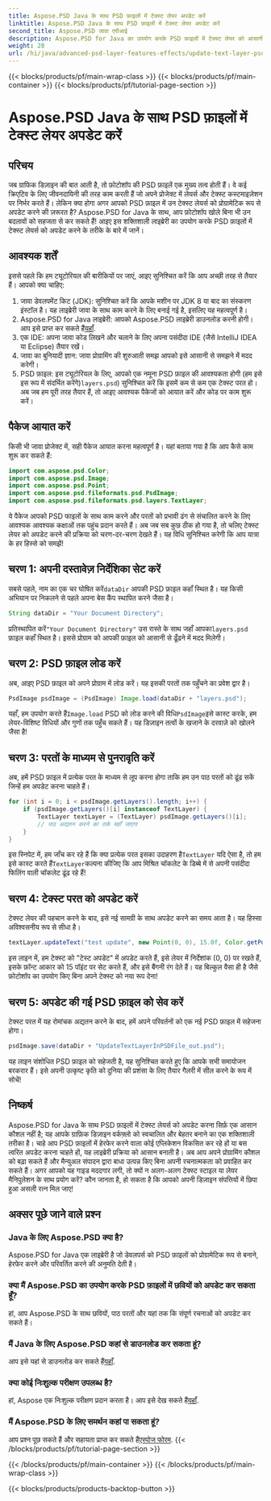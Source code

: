 ```yaml
---
title: Aspose.PSD Java के साथ PSD फ़ाइलों में टेक्स्ट लेयर अपडेट करें
linktitle: Aspose.PSD Java के साथ PSD फ़ाइलों में टेक्स्ट लेयर अपडेट करें
second_title: Aspose.PSD जावा एपीआई
description: Aspose.PSD for Java का उपयोग करके PSD फ़ाइलों में टेक्स्ट लेयर को आसानी से अपडेट करना सीखें। सहज टेक्स्ट संपादन के लिए हमारे चरण-दर-चरण गाइड का पालन करें।
weight: 28
url: /hi/java/advanced-psd-layer-features-effects/update-text-layer-psd-files/
---
```


{{< blocks/products/pf/main-wrap-class >}}
{{< blocks/products/pf/main-container >}}
{{< blocks/products/pf/tutorial-page-section >}}

# Aspose.PSD Java के साथ PSD फ़ाइलों में टेक्स्ट लेयर अपडेट करें

## परिचय
जब ग्राफिक डिज़ाइन की बात आती है, तो फ़ोटोशॉप की PSD फ़ाइलें एक मुख्य तत्व होती हैं। वे कई क्रिएटिव के लिए जीवनदायिनी की तरह काम करती हैं जो अपने प्रोजेक्ट में लेयर्स और टेक्स्ट कस्टमाइज़ेशन पर निर्भर करते हैं। लेकिन क्या होगा अगर आपको PSD फ़ाइल में उन टेक्स्ट लेयर्स को प्रोग्रामेटिक रूप से अपडेट करने की ज़रूरत है? Aspose.PSD for Java के साथ, आप फ़ोटोशॉप खोले बिना भी उन बदलावों को सहजता से कर सकते हैं! आइए इस शक्तिशाली लाइब्रेरी का उपयोग करके PSD फ़ाइलों में टेक्स्ट लेयर्स को अपडेट करने के तरीके के बारे में जानें।
## आवश्यक शर्तें
इससे पहले कि हम ट्यूटोरियल की बारीकियों पर जाएं, आइए सुनिश्चित करें कि आप अच्छी तरह से तैयार हैं। आपको क्या चाहिए:
1. जावा डेवलपमेंट किट (JDK): सुनिश्चित करें कि आपके मशीन पर JDK 8 या बाद का संस्करण इंस्टॉल है। यह लाइब्रेरी जावा के साथ काम करने के लिए बनाई गई है, इसलिए यह महत्वपूर्ण है।
2. Aspose.PSD for Java लाइब्रेरी: आपको Aspose.PSD लाइब्रेरी डाउनलोड करनी होगी। आप इसे प्राप्त कर सकते हैं[यहाँ](https://releases.aspose.com/psd/java/). 
3. एक IDE: अपना जावा कोड लिखने और चलाने के लिए अपना पसंदीदा IDE (जैसे IntelliJ IDEA या Eclipse) तैयार रखें।
4. जावा का बुनियादी ज्ञान: जावा प्रोग्रामिंग की शुरुआती समझ आपको इसे आसानी से समझने में मदद करेगी।
5.  PSD फ़ाइल: इस ट्यूटोरियल के लिए, आपको एक नमूना PSD फ़ाइल की आवश्यकता होगी (हम इसे इस रूप में संदर्भित करेंगे)`layers.psd`) सुनिश्चित करें कि इसमें कम से कम एक टेक्स्ट परत हो।
अब जब हम पूरी तरह तैयार हैं, तो आइए आवश्यक पैकेजों को आयात करें और कोड पर काम शुरू करें।
## पैकेज आयात करें
किसी भी जावा प्रोजेक्ट में, सही पैकेज आयात करना महत्वपूर्ण है। यहां बताया गया है कि आप कैसे काम शुरू कर सकते हैं:
```java
import com.aspose.psd.Color;
import com.aspose.psd.Image;
import com.aspose.psd.Point;
import com.aspose.psd.fileformats.psd.PsdImage;
import com.aspose.psd.fileformats.psd.layers.TextLayer;
```
ये पैकेज आपको PSD फाइलों के साथ काम करने और परतों को प्रभावी ढंग से संचालित करने के लिए आवश्यक आवश्यक कक्षाओं तक पहुंच प्रदान करते हैं।
अब जब सब कुछ ठीक हो गया है, तो चलिए टेक्स्ट लेयर को अपडेट करने की प्रक्रिया को चरण-दर-चरण देखते हैं। यह विधि सुनिश्चित करेगी कि आप यात्रा के हर हिस्से को समझें!
## चरण 1: अपनी दस्तावेज़ निर्देशिका सेट करें
सबसे पहले, नाम का एक चर घोषित करें`dataDir` आपकी PSD फ़ाइल कहाँ स्थित है। यह किसी अभियान पर निकलने से पहले अपना बेस कैंप स्थापित करने जैसा है।
```java
String dataDir = "Your Document Directory";
```
 प्रतिस्थापित करें`"Your Document Directory"` उस रास्ते के साथ जहाँ आपका`layers.psd` फ़ाइल कहाँ स्थित है। इससे प्रोग्राम को आपकी फ़ाइल को आसानी से ढूँढने में मदद मिलेगी।
## चरण 2: PSD फ़ाइल लोड करें
अब, आइए PSD फ़ाइल को अपने प्रोग्राम में लोड करें। यह इसकी परतों तक पहुँचने का प्रवेश द्वार है।
```java
PsdImage psdImage = (PsdImage) Image.load(dataDir + "layers.psd");
```
 यहाँ, हम उपयोग करते हैं`Image.load` PSD को लोड करने की विधि`PsdImage`इसे कास्ट करके, हम लेयर-विशिष्ट विधियों और गुणों तक पहुँच सकते हैं। यह डिज़ाइन तत्वों के खजाने के दरवाज़े को खोलने जैसा है!
## चरण 3: परतों के माध्यम से पुनरावृति करें
अब, हमें PSD फ़ाइल में प्रत्येक परत के माध्यम से लूप करना होगा ताकि हम उन पाठ परतों को ढूंढ सकें जिन्हें हम अपडेट करना चाहते हैं। 
```java
for (int i = 0; i < psdImage.getLayers().length; i++) {
    if (psdImage.getLayers()[i] instanceof TextLayer) {
        TextLayer textLayer = (TextLayer) psdImage.getLayers()[i];
        // पाठ अद्यतन करने का तर्क यहाँ जाएगा
    }
}
```
 इस स्निपेट में, हम जाँच कर रहे हैं कि क्या प्रत्येक परत इसका उदाहरण है`TextLayer` यदि ऐसा है, तो हम इसे कास्ट करते हैं`TextLayer`कल्पना कीजिए कि आप मिश्रित चॉकलेट के डिब्बे में से अपनी पसंदीदा फिलिंग वाली चॉकलेट ढूंढ रहे हैं!
## चरण 4: टेक्स्ट परत को अपडेट करें
टेक्स्ट लेयर की पहचान करने के बाद, इसे नई सामग्री के साथ अपडेट करने का समय आता है। यह हिस्सा अविश्वसनीय रूप से सीधा है।
```java
textLayer.updateText("test update", new Point(0, 0), 15.0f, Color.getPurple());
```
इस लाइन में, हम टेक्स्ट को "टेस्ट अपडेट" में अपडेट करते हैं, इसे लेयर में निर्देशांक (0, 0) पर रखते हैं, इसके फ़ॉन्ट आकार को 15 पॉइंट पर सेट करते हैं, और इसे बैंगनी रंग देते हैं। यह बिल्कुल वैसा ही है जैसे फ़ोटोशॉप का उपयोग किए बिना अपने टेक्स्ट को नया रूप देना!
## चरण 5: अपडेट की गई PSD फ़ाइल को सेव करें
टेक्स्ट परत में यह रोमांचक अद्यतन करने के बाद, हमें अपने परिवर्तनों को एक नई PSD फ़ाइल में सहेजना होगा। 
```java
psdImage.save(dataDir + "UpdateTextLayerInPSDFile_out.psd");
```
यह लाइन संशोधित PSD फ़ाइल को सहेजती है, यह सुनिश्चित करते हुए कि आपके सभी समायोजन बरकरार हैं। इसे अपनी उत्कृष्ट कृति को दुनिया की प्रशंसा के लिए तैयार गैलरी में सील करने के रूप में सोचें!
## निष्कर्ष
Aspose.PSD for Java के साथ PSD फ़ाइलों में टेक्स्ट लेयर्स को अपडेट करना सिर्फ़ एक आसान कौशल नहीं है; यह आपके ग्राफ़िक डिज़ाइन वर्कफ़्लो को स्वचालित और बेहतर बनाने का एक शक्तिशाली तरीका है। चाहे आप PSD फ़ाइलों में हेरफेर करने वाला कोई एप्लिकेशन विकसित कर रहे हों या बस त्वरित अपडेट करना चाहते हों, यह लाइब्रेरी प्रक्रिया को आसान बनाती है। अब आप अपने प्रोग्रामिंग कौशल को बढ़ा सकते हैं और मैन्युअल संपादन द्वारा बाधा उत्पन्न किए बिना अपनी रचनात्मकता को प्रवाहित कर सकते हैं।
अगर आपको यह गाइड मददगार लगी, तो क्यों न अलग-अलग टेक्स्ट स्टाइल या लेयर मैनिपुलेशन के साथ प्रयोग करें? कौन जानता है, हो सकता है कि आपको अपनी डिज़ाइन संपत्तियों में छिपा हुआ असली रत्न मिल जाए!
## अक्सर पूछे जाने वाले प्रश्न
### Java के लिए Aspose.PSD क्या है?
Aspose.PSD for Java एक लाइब्रेरी है जो डेवलपर्स को PSD फ़ाइलों को प्रोग्रामेटिक रूप से बनाने, हेरफेर करने और परिवर्तित करने की अनुमति देती है।
### क्या मैं Aspose.PSD का उपयोग करके PSD फ़ाइलों में छवियों को अपडेट कर सकता हूँ?
हां, आप Aspose.PSD के साथ छवियों, पाठ परतों और यहां तक कि संपूर्ण रचनाओं को अपडेट कर सकते हैं।
### मैं Java के लिए Aspose.PSD कहां से डाउनलोड कर सकता हूं?
 आप इसे यहां से डाउनलोड कर सकते हैं[यहाँ](https://releases.aspose.com/psd/java/).
### क्या कोई निःशुल्क परीक्षण उपलब्ध है?
 हां, Aspose एक निःशुल्क परीक्षण प्रदान करता है। आप इसे देख सकते हैं[यहाँ](https://releases.aspose.com/).
### मैं Aspose.PSD के लिए समर्थन कहां पा सकता हूं?
आप प्रश्न पूछ सकते हैं और सहायता प्राप्त कर सकते हैं[एस्पोज फोरम](https://forum.aspose.com/c/psd/34).
{{< /blocks/products/pf/tutorial-page-section >}}

{{< /blocks/products/pf/main-container >}}
{{< /blocks/products/pf/main-wrap-class >}}

{{< blocks/products/products-backtop-button >}}

